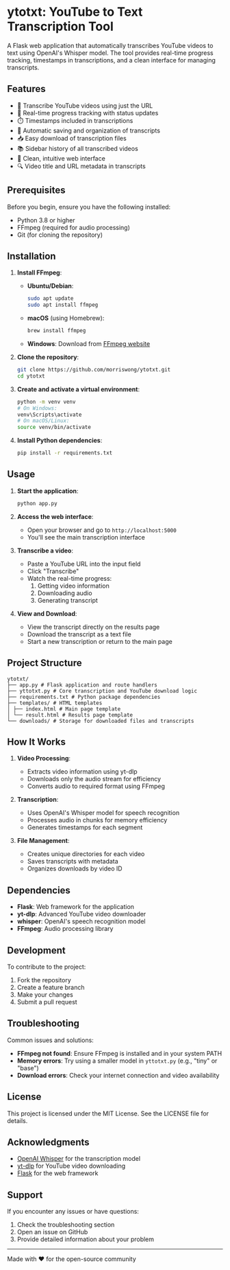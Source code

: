 # ytotxt: YouTube to Text Transcription Tool

A Flask web application that automatically transcribes YouTube videos to text using OpenAI's Whisper model. The tool provides real-time progress tracking, timestamps in transcriptions, and a clean interface for managing transcripts.

## Features

- 🎥 Transcribe YouTube videos using just the URL
- 🔄 Real-time progress tracking with status updates
- ⏱️ Timestamps included in transcriptions
- 💾 Automatic saving and organization of transcripts
- 📥 Easy download of transcription files
- 📚 Sidebar history of all transcribed videos
- 🎯 Clean, intuitive web interface
- 🔍 Video title and URL metadata in transcripts

## Prerequisites

Before you begin, ensure you have the following installed:
- Python 3.8 or higher
- FFmpeg (required for audio processing)
- Git (for cloning the repository)

## Installation

1. **Install FFmpeg**:
   - **Ubuntu/Debian**:
     ```bash
     sudo apt update
     sudo apt install ffmpeg
     ```
   - **macOS** (using Homebrew):
     ```bash
     brew install ffmpeg
     ```
   - **Windows**: Download from [FFmpeg website](https://ffmpeg.org/download.html)

2. **Clone the repository**:
   ```bash
   git clone https://github.com/morriswong/ytotxt.git
   cd ytotxt
   ```

3. **Create and activate a virtual environment**:
   ```bash
   python -m venv venv
   # On Windows:
   venv\Scripts\activate
   # On macOS/Linux:
   source venv/bin/activate
   ```

4. **Install Python dependencies**:
   ```bash
   pip install -r requirements.txt
   ```

## Usage

1. **Start the application**:
   ```bash
   python app.py
   ```

2. **Access the web interface**:
   - Open your browser and go to `http://localhost:5000`
   - You'll see the main transcription interface

3. **Transcribe a video**:
   - Paste a YouTube URL into the input field
   - Click "Transcribe"
   - Watch the real-time progress:
     1. Getting video information
     2. Downloading audio
     3. Generating transcript

4. **View and Download**:
   - View the transcript directly on the results page
   - Download the transcript as a text file
   - Start a new transcription or return to the main page

## Project Structure
```
ytotxt/
├── app.py # Flask application and route handlers
├── yttotxt.py # Core transcription and YouTube download logic
├── requirements.txt # Python package dependencies
├── templates/ # HTML templates
│ ├── index.html # Main page template
│ └── result.html # Results page template
└── downloads/ # Storage for downloaded files and transcripts
```


## How It Works

1. **Video Processing**:
   - Extracts video information using yt-dlp
   - Downloads only the audio stream for efficiency
   - Converts audio to required format using FFmpeg

2. **Transcription**:
   - Uses OpenAI's Whisper model for speech recognition
   - Processes audio in chunks for memory efficiency
   - Generates timestamps for each segment

3. **File Management**:
   - Creates unique directories for each video
   - Saves transcripts with metadata
   - Organizes downloads by video ID

## Dependencies

- **Flask**: Web framework for the application
- **yt-dlp**: Advanced YouTube video downloader
- **whisper**: OpenAI's speech recognition model
- **FFmpeg**: Audio processing library

## Development

To contribute to the project:

1. Fork the repository
2. Create a feature branch
3. Make your changes
4. Submit a pull request

## Troubleshooting

Common issues and solutions:

- **FFmpeg not found**: Ensure FFmpeg is installed and in your system PATH
- **Memory errors**: Try using a smaller model in `yttotxt.py` (e.g., "tiny" or "base")
- **Download errors**: Check your internet connection and video availability

## License

This project is licensed under the MIT License. See the LICENSE file for details.

## Acknowledgments

- [OpenAI Whisper](https://github.com/openai/whisper) for the transcription model
- [yt-dlp](https://github.com/yt-dlp/yt-dlp) for YouTube video downloading
- [Flask](https://flask.palletsprojects.com/) for the web framework

## Support

If you encounter any issues or have questions:
1. Check the troubleshooting section
2. Open an issue on GitHub
3. Provide detailed information about your problem

---

Made with ❤️ for the open-source community